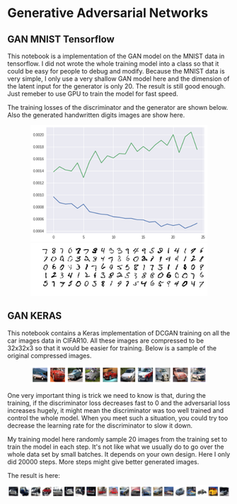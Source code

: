 # Generative Adversarial Networks

## GAN MNIST Tensorflow

This notebook is a implementation of the GAN model on the MNIST data in tensorflow. I did not wrote the whole training model into a class so that it could be easy for people to debug and modify. Because the MNIST data is very simple, I only use a very shallow GAN model here and the dimension of the latent input for the generator is only 20. The result is still good enough. Just remeber to use GPU to train the model for fast speed.

The training losses of the discriminator and the generator are shown below. Also the generated handwritten digits images are show here.

<div align="center">
        <img src="https://github.com/nji3/Deep_Learning_Study_Tutorial/blob/master/Generative%20Adversarial%20Network/readme_images/gan_mnist_loss.png" width="400px"</img>
        <img src="https://github.com/nji3/Deep_Learning_Study_Tutorial/blob/master/Generative%20Adversarial%20Network/readme_images/gan_mnist.png" width="400px"</img>
</div>

## GAN KERAS

This notebook contains a Keras implementation of DCGAN training on all the car images data in CIFAR10. All these images are compressed to be 32x32x3 so that it would be easier for training. Below is a sample of the original compressed images.

<div align="center">
        <img src="https://github.com/nji3/Deep_Learning_Study_Tutorial/blob/master/Generative%20Adversarial%20Network/readme_images/GAN_Keras_1.png" width="400px"</img>
</div>

One very important thing is trick we need to know is that, during the training, if the discriminator loss decreases fast to 0 and the adversarial loss increases hugely, it might mean the discriminator was too well trained and control the whole model. When you meet such a situation, you could try too decrease the learning rate for the discriminator to slow it down.

My training model here randomly sample 20 images from the training set to train the model in each step. It's not like what we usually do to go over the whole data set by small batches. It depends on your own design. Here I only did 20000 steps. More steps might give better generated images.

The result is here:

<div align="center">
        <img src="https://github.com/nji3/Deep_Learning_Study_Tutorial/blob/master/Generative%20Adversarial%20Network/readme_images/GAN_Keras_2.png" width="800px"</img>
</div>
